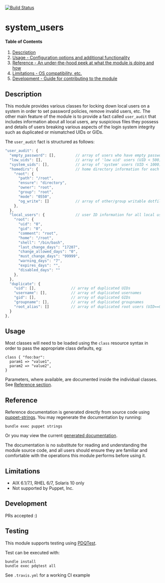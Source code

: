 [![Build Status](https://travis-ci.org/GeoffWilliams/system_users.svg?branch=master)](https://travis-ci.org/GeoffWilliams/system_users)
# system_users

#### Table of Contents

1. [Description](#description)
1. [Usage - Configuration options and additional functionality](#usage)
1. [Reference - An under-the-hood peek at what the module is doing and how](#reference)
1. [Limitations - OS compatibility, etc.](#limitations)
1. [Development - Guide for contributing to the module](#development)

## Description

This module provides various classes for locking down local users on a system in order to set password policies, remove invalid users, etc.  The other main feature of the module is to provide a fact called `user_audit` that includes information about all local users, any suspicious files they possess and details of users breaking various aspects of the login system integrity such as duplicated or mismatched UIDs or GIDs.

The `user_audit` fact is structured as follows:

```javascript
"user_audit": {
  "empty_password": [],         // array of users who have empty passwords
  "low_uids": [],               // array of 'low uid' users (UID < 500)
  "system_uids": [],            // array of 'system' users (UID < 1000) 
  "homedirs": {                 // home directory information for each user (only one shown for clarity)
    "root": {
      "path": "/root",
      "ensure": "directory",
      "owner": "root",
      "group": "root",
      "mode": "0550",
      "og_write": []            // array of other/group writable dotfiles in the top level directory
    },
  },
  "local_users": {              // user ID information for all local users (only one shown for clarity, password info on RHEL/Solaris only)
    "root": {
      "uid": "0",
      "gid": "0",
      "comment": "root",
      "home": "/root",
      "shell": "/bin/bash",
      "last_change_days": "17207",
      "change_allowed_days": "0",
      "must_change_days": "99999",
      "warning_days": "7",
      "expires_days": "",
      "disabled_days": ""
    },
  },
  "duplicate": {
    "uid": [],                // array of duplicated UIDs
    "username": [],           // array of duplicated usernames
    "gid": [],                // array of duplicated GIDs
    "groupname": [],          // array of duplicated groupnames
    "root_alias": []          // array of duplicated root users (UID==0)
  }
},
```


## Usage

Most classes will need to be loaded using the `class` resource syntax in order to pass the appropriate class defaults, eg:

```puppet
class { "foo:bar":
  param1 => "value1",
  param2 => "value2",
}
```

Parameters, where available, are documented inside the individual classes.  See [Reference section](#reference).

## Reference
Reference documentation is generated directly from source code using [puppet-strings](https://github.com/puppetlabs/puppet-strings).  You may regenerate the documentation by running:

```shell
bundle exec puppet strings
```

Or you may view the current [generated documentation](https://rawgit.com/GeoffWilliams/system_users/master/doc/index.html).

The documentation is no substitute for reading and understanding the module source code, and all users should ensure they are familiar and comfortable with the operations this module performs before using it.

## Limitations
* AIX 6.1/7.1, RHEL 6/7, Solaris 10 only
* Not supported by Puppet, Inc.

## Development

PRs accepted :)

## Testing
This module supports testing using [PDQTest](https://github.com/GeoffWilliams/pdqtest).


Test can be executed with:

```
bundle install
bundle exec pdqtest all
```

See `.travis.yml` for a working CI example
